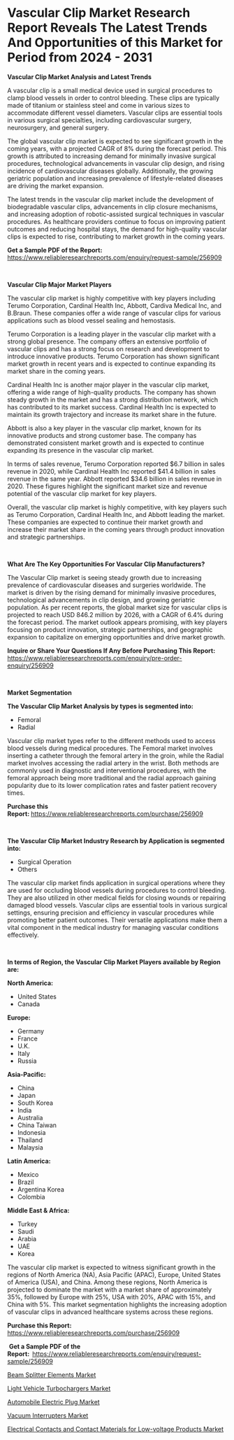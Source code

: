 <p><h1>Vascular Clip Market Research Report Reveals The Latest Trends And Opportunities of this Market for Period from 2024 - 2031</h1></p><p><strong>Vascular Clip Market Analysis and Latest Trends</strong></p>
<p><p>A vascular clip is a small medical device used in surgical procedures to clamp blood vessels in order to control bleeding. These clips are typically made of titanium or stainless steel and come in various sizes to accommodate different vessel diameters. Vascular clips are essential tools in various surgical specialties, including cardiovascular surgery, neurosurgery, and general surgery.</p><p>The global vascular clip market is expected to see significant growth in the coming years, with a projected CAGR of 8% during the forecast period. This growth is attributed to increasing demand for minimally invasive surgical procedures, technological advancements in vascular clip design, and rising incidence of cardiovascular diseases globally. Additionally, the growing geriatric population and increasing prevalence of lifestyle-related diseases are driving the market expansion.</p><p>The latest trends in the vascular clip market include the development of biodegradable vascular clips, advancements in clip closure mechanisms, and increasing adoption of robotic-assisted surgical techniques in vascular procedures. As healthcare providers continue to focus on improving patient outcomes and reducing hospital stays, the demand for high-quality vascular clips is expected to rise, contributing to market growth in the coming years.</p></p>
<p><strong>Get a Sample PDF of the Report:&nbsp;</strong> <a href="https://www.reliableresearchreports.com/enquiry/request-sample/256909">https://www.reliableresearchreports.com/enquiry/request-sample/256909</a></p>
<p>&nbsp;</p>
<p><strong>Vascular Clip Major Market Players</strong></p>
<p><p>The vascular clip market is highly competitive with key players including Terumo Corporation, Cardinal Health Inc, Abbott, Cardiva Medical Inc, and B.Braun. These companies offer a wide range of vascular clips for various applications such as blood vessel sealing and hemostasis.</p><p>Terumo Corporation is a leading player in the vascular clip market with a strong global presence. The company offers an extensive portfolio of vascular clips and has a strong focus on research and development to introduce innovative products. Terumo Corporation has shown significant market growth in recent years and is expected to continue expanding its market share in the coming years.</p><p>Cardinal Health Inc is another major player in the vascular clip market, offering a wide range of high-quality products. The company has shown steady growth in the market and has a strong distribution network, which has contributed to its market success. Cardinal Health Inc is expected to maintain its growth trajectory and increase its market share in the future.</p><p>Abbott is also a key player in the vascular clip market, known for its innovative products and strong customer base. The company has demonstrated consistent market growth and is expected to continue expanding its presence in the vascular clip market.</p><p>In terms of sales revenue, Terumo Corporation reported $6.7 billion in sales revenue in 2020, while Cardinal Health Inc reported $41.4 billion in sales revenue in the same year. Abbott reported $34.6 billion in sales revenue in 2020. These figures highlight the significant market size and revenue potential of the vascular clip market for key players.</p><p>Overall, the vascular clip market is highly competitive, with key players such as Terumo Corporation, Cardinal Health Inc, and Abbott leading the market. These companies are expected to continue their market growth and increase their market share in the coming years through product innovation and strategic partnerships.</p></p>
<p>&nbsp;</p>
<p><strong>What Are The Key Opportunities For Vascular Clip Manufacturers?</strong></p>
<p><p>The Vascular Clip market is seeing steady growth due to increasing prevalence of cardiovascular diseases and surgeries worldwide. The market is driven by the rising demand for minimally invasive procedures, technological advancements in clip design, and growing geriatric population. As per recent reports, the global market size for vascular clips is projected to reach USD 846.2 million by 2026, with a CAGR of 6.4% during the forecast period. The market outlook appears promising, with key players focusing on product innovation, strategic partnerships, and geographic expansion to capitalize on emerging opportunities and drive market growth.</p></p>
<p><strong>Inquire or Share Your Questions If Any Before Purchasing This Report:</strong> <a href="https://www.reliableresearchreports.com/enquiry/pre-order-enquiry/256909">https://www.reliableresearchreports.com/enquiry/pre-order-enquiry/256909</a></p>
<p>&nbsp;</p>
<p><strong>Market Segmentation</strong></p>
<p><strong>The Vascular Clip Market Analysis by types is segmented into:</strong></p>
<p><ul><li>Femoral</li><li>Radial</li></ul></p>
<p><p>Vascular clip market types refer to the different methods used to access blood vessels during medical procedures. The Femoral market involves inserting a catheter through the femoral artery in the groin, while the Radial market involves accessing the radial artery in the wrist. Both methods are commonly used in diagnostic and interventional procedures, with the femoral approach being more traditional and the radial approach gaining popularity due to its lower complication rates and faster patient recovery times.</p></p>
<p><strong>Purchase this Report:&nbsp;</strong><a href="https://www.reliableresearchreports.com/purchase/256909">https://www.reliableresearchreports.com/purchase/256909</a></p>
<p>&nbsp;</p>
<p><strong>The Vascular Clip Market Industry Research by Application is segmented into:</strong></p>
<p><ul><li>Surgical Operation</li><li>Others</li></ul></p>
<p><p>The vascular clip market finds application in surgical operations where they are used for occluding blood vessels during procedures to control bleeding. They are also utilized in other medical fields for closing wounds or repairing damaged blood vessels. Vascular clips are essential tools in various surgical settings, ensuring precision and efficiency in vascular procedures while promoting better patient outcomes. Their versatile applications make them a vital component in the medical industry for managing vascular conditions effectively.</p></p>
<p>&nbsp;</p>
<p><strong>In terms of Region, the Vascular Clip Market Players available by Region are:</strong></p>
<p>
    <p> <strong> North America: </strong>
        <ul>
            <li>United States</li>
            <li>Canada</li>
        </ul>
        </p> 
    <p> <strong> Europe: </strong>
        <ul>
            <li>Germany</li>
            <li>France</li>
            <li>U.K.</li>
            <li>Italy</li>
            <li>Russia</li>
        </ul>
        </p> 
    <p> <strong> Asia-Pacific: </strong>
        <ul>
            <li>China</li>
            <li>Japan</li>
            <li>South Korea</li>
            <li>India</li>
            <li>Australia</li>
            <li>China Taiwan</li>
            <li>Indonesia</li>
            <li>Thailand</li>
            <li>Malaysia</li>
        </ul>
        </p> 
    <p> <strong> Latin America: </strong>
        <ul>
            <li>Mexico</li>
            <li>Brazil</li>
            <li>Argentina Korea</li>
            <li>Colombia</li>
        </ul>
        </p> 
    <p> <strong> Middle East & Africa: </strong>
        <ul>
            <li>Turkey</li>
            <li>Saudi</li>
            <li>Arabia</li>
            <li>UAE</li>
            <li>Korea</li>
        </ul>
    </p>
    </p>
<p><p>The vascular clip market is expected to witness significant growth in the regions of North America (NA), Asia Pacific (APAC), Europe, United States of America (USA), and China. Among these regions, North America is projected to dominate the market with a market share of approximately 35%, followed by Europe with 25%, USA with 20%, APAC with 15%, and China with 5%. This market segmentation highlights the increasing adoption of vascular clips in advanced healthcare systems across these regions.</p></p>
<p><strong>Purchase this Report: </strong><a href="https://www.reliableresearchreports.com/purchase/256909">https://www.reliableresearchreports.com/purchase/256909</a></p>
<p>&nbsp;<strong>Get a Sample PDF of the Report:&nbsp;&nbsp;</strong><a href="https://www.reliableresearchreports.com/enquiry/request-sample/256909">https://www.reliableresearchreports.com/enquiry/request-sample/256909</a></p>
<p><strong></strong></p>
<p><p><a href="https://view.publitas.com/reportprime-1/beam-splitter-elements-market-offers-provide-insightful-data-for-the-time-period-from-2024-to-2031-and-also-provide-analysis-based-on-application-type-and-region/">Beam Splitter Elements Market</a></p><p><a href="https://gamy-alyssum-396.notion.site/Light-Vehicle-Turbochargers-Market-Provides-a-Comprehensive-Analysis-Including-a-Macro-Overview-of-t-ec6c0f1a6ed5464ebea492b8a648807a">Light Vehicle Turbochargers Market</a></p><p><a href="https://natural-crush-b99.notion.site/Insights-into-Automobile-Electric-Plug-Market-Size-Analysing-Market-Share-Trends-and-Growth-from--0f8f0ec1f7dd44158e26a63c0a1c45ca">Automobile Electric Plug Market</a></p><p><a href="https://github.com/brentleyjimmiealvaradoz4l1rea/Market-Research-Report-List-1/blob/main/vacuum-interrupters-market.md">Vacuum Interrupters Market</a></p><p><a href="https://view.publitas.com/reportprime-1/electrical-contacts-and-contact-materials-for-low-voltage-products-market-size-reflecting-a-forecast-till-2031-market-by-type-by-application-and-by-geography/">Electrical Contacts and Contact Materials for Low-voltage Products Market</a></p></p>